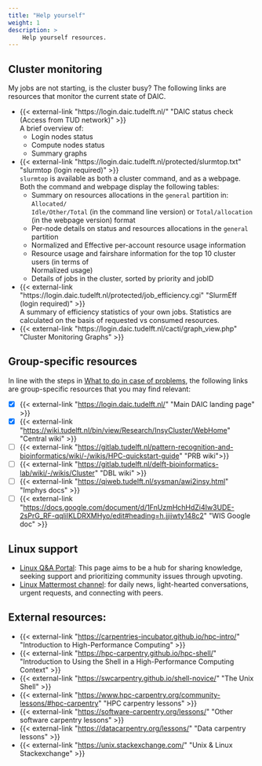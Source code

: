 ```yaml
---
title: "Help yourself"
weight: 1
description: >
    Help yourself resources.
---
```


## Cluster monitoring
My jobs are not starting, is the cluster busy? The following links are resources that monitor the current state of DAIC.

<ul>
  <li>
      <summary>{{< external-link "https://login.daic.tudelft.nl/" "DAIC status check (Access from TUD network)" >}} </summary>
      A brief overview of:
      <ul>
        <li>Login nodes status</li>
        <li>Compute nodes status </li>
        <li>Summary graphs</li>
      </ul>
  </li>
  <li> 
    <summary>{{< external-link "https://login.daic.tudelft.nl/protected/slurmtop.txt" "slurmtop (login required)" >}}</summary> 
    <code>slurmtop</code> is available as both a cluster command, and as a webpage. Both the command and webpage  display the following tables:
      <ul>
        <li>Summary on resources allocations in the <code>general</code> partition in: <code>Allocated/</li>Idle/Other/Total</code> (in the command line version) or <code>Total/allocation</code> (in the webpage version) format
        <li>Per-node details on status and resources allocations in the <code>general</code> partition </li>
        <li>Normalized and Effective per-account resource usage information </li>
        <li>Resource usage and fairshare information for the top 10 cluster users (in terms of </li>Normalized usage)
        <li>Details of jobs in the cluster, sorted by priority and jobID </li>
      </ul>
  </li>
  <li>
      <summary>{{< external-link "https://login.daic.tudelft.nl/protected/job_efficiency.cgi" "SlurmEff (login required)" >}}</summary>
      A summary of efficiency statistics of your own jobs. Statistics are calculated on the basis of requested vs consumed resources. 
  </li>
  <li>{{< external-link "https://login.daic.tudelft.nl/cacti/graph_view.php" "Cluster Monitoring Graphs" >}}
  </li>
  </li>
</ul>


<!--add blocks of content here to add more sections to the community page -->
## Group-specific resources 
In line with the steps in [What to do in case of problems](/docs/policies/user-agreement#what-to-do-in-case-of-problems), the following links are group-specific resources that you may find relevant:

- [x] {{< external-link "https://login.daic.tudelft.nl/" "Main DAIC landing page" >}}  
- [x] {{< external-link "https://wiki.tudelft.nl/bin/view/Research/InsyCluster/WebHome" "Central wiki" >}}
- [ ] {{< external-link "https://gitlab.tudelft.nl/pattern-recognition-and-bioinformatics/wiki/-/wikis/HPC-quickstart-guide" "PRB wiki">}} <!--from Ruud & Tom V) -->
- [ ] {{< external-link "https://gitlab.tudelft.nl/delft-bioinformatics-lab/wiki/-/wikis/Cluster" "DBL wiki" >}} <!--from Yasin -->
- [ ] {{< external-link "https://qiweb.tudelft.nl/sysman/awi2insy.html" "Imphys docs" >}} <!--(https://qiweb.tudelft.nl/sysman/hpc_servers.html; https://qiweb.tudelft.nl/sysman/hpc/hpc.html from Ronald) -->
- [ ] {{< external-link "https://docs.google.com/document/d/1FnUzmHchHdZi4Iw3UDE-2sPrG_RF-qqIilKLDRXMHyo/edit#heading=h.jjiiwty148c2" "WIS Google doc" >}} <!-- from Ziyu, WIS -->

## Linux support
* [Linux Q&A Portal](https://linux.ewi.tudelft.nl/): This page aims to be a hub for sharing knowledge, seeking support and prioritizing community issues through upvoting.
* [Linux Mattermost channel](https://mattermost.tudelft.nl/linux-user-group/): for daily news, light-hearted conversations, urgent requests, and connecting with peers.

<!-- 
Additional resources:
* Walk-in sessions
* Training materials
* Tutorials and or external resources

Style guide:
https://www.kubeflow.org/docs/about/style-guide/

Interesting documentations:
https://support.ceci-hpc.be/doc/index.html
-->

## External resources:
- {{< external-link "https://carpentries-incubator.github.io/hpc-intro/" "Introduction to High-Performance Computing" >}}
- {{< external-link "https://hpc-carpentry.github.io/hpc-shell/" "Introduction to Using the Shell in a High-Performance Computing Context" >}}
- {{< external-link "https://swcarpentry.github.io/shell-novice/" "The Unix Shell" >}}
- {{< external-link "https://www.hpc-carpentry.org/community-lessons/#hpc-carpentry" "HPC carpentry lessons" >}}
- {{< external-link "https://software-carpentry.org/lessons/" "Other software carpentry lessons" >}}
- {{< external-link "https://datacarpentry.org/lessons/" "Data carpentry lessons" >}}
- {{< external-link "https://unix.stackexchange.com/" "Unix & Linux Stackexchange" >}}
